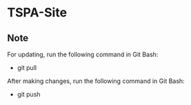 # TSPA-Site

## Note
For updating, run the following command in Git Bash:
- git pull

After making changes, run the following command in Git Bash:
- git push
